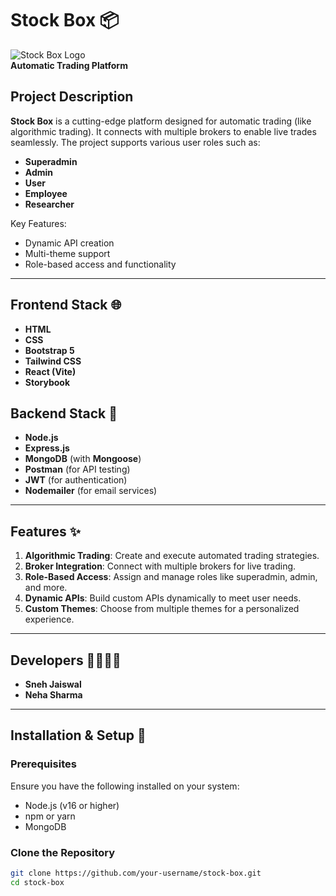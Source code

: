 # Stock Box 📦

![Stock Box Logo](https://stockboxpnp.pnpuniverse.com/uploads/basicsetting/logo-1735629852084-427650703.png)  
**Automatic Trading Platform**  

## Project Description  
**Stock Box** is a cutting-edge platform designed for automatic trading (like algorithmic trading). It connects with multiple brokers to enable live trades seamlessly. The project supports various user roles such as:  
- **Superadmin**  
- **Admin**  
- **User**  
- **Employee**  
- **Researcher**  

Key Features:  
- Dynamic API creation  
- Multi-theme support  
- Role-based access and functionality  

---

## Frontend Stack 🌐  
- **HTML**  
- **CSS**  
- **Bootstrap 5**  
- **Tailwind CSS**  
- **React (Vite)**  
- **Storybook**

## Backend Stack 🔧  
- **Node.js**  
- **Express.js**  
- **MongoDB** (with **Mongoose**)  
- **Postman** (for API testing)  
- **JWT** (for authentication)  
- **Nodemailer** (for email services)  

---

## Features ✨  
1. **Algorithmic Trading**: Create and execute automated trading strategies.  
2. **Broker Integration**: Connect with multiple brokers for live trading.  
3. **Role-Based Access**: Assign and manage roles like superadmin, admin, and more.  
4. **Dynamic APIs**: Build custom APIs dynamically to meet user needs.  
5. **Custom Themes**: Choose from multiple themes for a personalized experience.  

---

## Developers 👩‍💻👨‍💻  
- **Sneh Jaiswal**  
- **Neha Sharma**  

---

## Installation & Setup 🚀  
### Prerequisites  
Ensure you have the following installed on your system:  
- Node.js (v16 or higher)  
- npm or yarn  
- MongoDB  

### Clone the Repository  
```bash
git clone https://github.com/your-username/stock-box.git
cd stock-box
